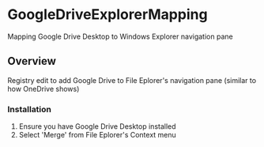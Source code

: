 # GoogleDriveExplorerMapping
Mapping Google Drive Desktop to Windows Explorer navigation pane

## Overview
Registry edit to add Google Drive to File Eplorer's navigation pane (similar to how OneDrive shows)

### Installation
1. Ensure you have Google Drive Desktop installed
2. Select 'Merge' from File Eplorer's Context menu
